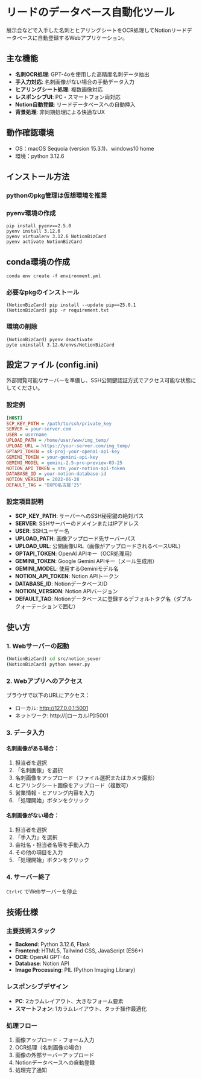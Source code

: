 # リードのデータベース自動化ツール

展示会などで入手した名刺とヒアリングシートをOCR処理してNotionリードデータベースに自動登録するWebアプリケーション。

## 主な機能
- **名刺OCR処理**: GPT-4oを使用した高精度名刺データ抽出
- **手入力対応**: 名刺画像がない場合の手動データ入力
- **ヒアリングシート処理**: 複数画像対応
- **レスポンシブUI**: PC・スマートフォン両対応
- **Notion自動登録**: リードデータベースへの自動挿入
- **背景処理**: 非同期処理による快適なUX

## 動作確認環境
- OS：macOS Sequoia (version 15.3.1)、windows10 home
- 環境：python 3.12.6

## インストール方法
### pythonのpkg管理は仮想環境を推奨

### pyenv環境の作成
```Shell
pip install pyenv==2.5.0
pyenv install 3.12.6
pyenv virtualenv 3.12.6 NotionBizCard
pyenv activate NotionBizCard
```
## conda環境の作成
```Shell
conda env create -f environment.yml
```

### 必要なpkgのインストール
```Shell
(NotionBizCard) pip install --update pip==25.0.1
(NotionBizCard) pip -r requirement.txt
```

### 環境の削除
```Shell
(NotionBizCard) pyenv deactivate
pyte uninstall 3.12.6/envs/NotionBizCard
```

## 設定ファイル (config.ini)

外部閲覧可能なサーバーを準備し、SSH公開鍵認証方式でアクセス可能な状態にしてください。

### 設定例
```ini
[HOST]
SCP_KEY_PATH = /path/to/ssh/private_key
SERVER = your-server.com
USER = username
UPLOAD_PATH = /home/user/www/img_temp/
UPLOAD_URL = https://your-server.com/img_temp/
GPTAPI_TOKEN = sk-proj-your-openai-api-key
GEMINI_TOKEN = your-gemini-api-key
GEMINI_MODEL = gemini-2.5-pro-preview-03-25
NOTION_API_TOKEN = ntn_your-notion-api-token
DATABASE_ID = your-notion-database-id
NOTION_VERSION = 2022-06-28
DEFAULT_TAG = "DXPO名古屋'25"
```

### 設定項目説明
- **SCP_KEY_PATH**: サーバーへのSSH秘密鍵の絶対パス
- **SERVER**: SSHサーバーのドメインまたはIPアドレス
- **USER**: SSHユーザー名
- **UPLOAD_PATH**: 画像アップロード先サーバーパス
- **UPLOAD_URL**: 公開画像URL（画像がアップロードされるベースURL）
- **GPTAPI_TOKEN**: OpenAI APIキー（OCR処理用）
- **GEMINI_TOKEN**: Google Gemini APIキー（メール生成用）
- **GEMINI_MODEL**: 使用するGeminiモデル名
- **NOTION_API_TOKEN**: Notion APIトークン
- **DATABASE_ID**: NotionデータベースID
- **NOTION_VERSION**: Notion APIバージョン
- **DEFAULT_TAG**: Notionデータベースに登録するデフォルトタグ名（ダブルクォーテーションで囲む）
## 使い方

### 1. Webサーバーの起動
```bash
(NotionBizCard) cd src/notion_sever
(NotionBizCard) python sever.py
```

### 2. Webアプリへのアクセス
ブラウザで以下のURLにアクセス：
- ローカル: http://127.0.0.1:5001
- ネットワーク: http://[ローカルIP]:5001

### 3. データ入力
#### 名刺画像がある場合：
1. 担当者を選択
2. 「名刺画像」を選択
3. 名刺画像をアップロード（ファイル選択またはカメラ撮影）
4. ヒアリングシート画像をアップロード（複数可）
5. 営業情報・ヒアリング内容を入力
6. 「処理開始」ボタンをクリック

#### 名刺画像がない場合：
1. 担当者を選択
2. 「手入力」を選択
3. 会社名・担当者名等を手動入力
4. その他の項目を入力
5. 「処理開始」ボタンをクリック

### 4. サーバー終了
`Ctrl+C` でWebサーバーを停止

## 技術仕様

### 主要技術スタック
- **Backend**: Python 3.12.6, Flask
- **Frontend**: HTML5, Tailwind CSS, JavaScript (ES6+)
- **OCR**: OpenAI GPT-4o
- **Database**: Notion API
- **Image Processing**: PIL (Python Imaging Library)

### レスポンシブデザイン
- **PC**: 2カラムレイアウト、大きなフォーム要素
- **スマートフォン**: 1カラムレイアウト、タッチ操作最適化

### 処理フロー
1. 画像アップロード・フォーム入力
2. OCR処理（名刺画像の場合）
3. 画像の外部サーバーアップロード
4. Notionデータベースへの自動登録
5. 処理完了通知

